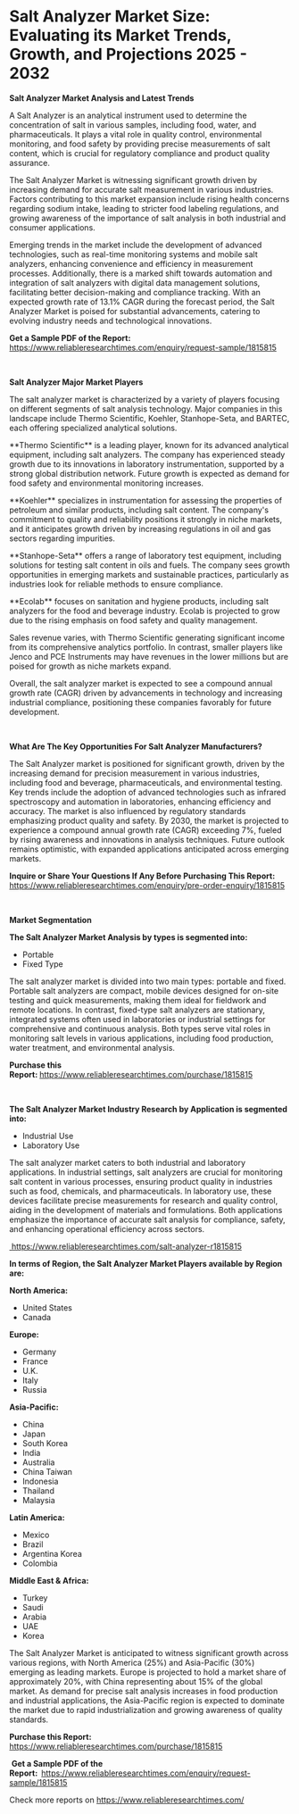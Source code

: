 <p><h1>Salt Analyzer Market Size: Evaluating its Market Trends, Growth, and Projections 2025 - 2032</h1></p><p><strong>Salt Analyzer Market Analysis and Latest Trends</strong></p>
<p><p>A Salt Analyzer is an analytical instrument used to determine the concentration of salt in various samples, including food, water, and pharmaceuticals. It plays a vital role in quality control, environmental monitoring, and food safety by providing precise measurements of salt content, which is crucial for regulatory compliance and product quality assurance.</p><p>The Salt Analyzer Market is witnessing significant growth driven by increasing demand for accurate salt measurement in various industries. Factors contributing to this market expansion include rising health concerns regarding sodium intake, leading to stricter food labeling regulations, and growing awareness of the importance of salt analysis in both industrial and consumer applications. </p><p>Emerging trends in the market include the development of advanced technologies, such as real-time monitoring systems and mobile salt analyzers, enhancing convenience and efficiency in measurement processes. Additionally, there is a marked shift towards automation and integration of salt analyzers with digital data management solutions, facilitating better decision-making and compliance tracking. With an expected growth rate of 13.1% CAGR during the forecast period, the Salt Analyzer Market is poised for substantial advancements, catering to evolving industry needs and technological innovations.</p></p>
<p><strong>Get a Sample PDF of the Report:&nbsp;</strong> <a href="https://www.reliableresearchtimes.com/enquiry/request-sample/1815815?utm_campaign=2334&utm_medium=2&utm_source=Github&utm_content=ia&utm_term=19022025&utm_id=salt-analyzer">https://www.reliableresearchtimes.com/enquiry/request-sample/1815815</a></p>
<p>&nbsp;</p>
<p><strong>Salt Analyzer Major Market Players</strong></p>
<p><p>The salt analyzer market is characterized by a variety of players focusing on different segments of salt analysis technology. Major companies in this landscape include Thermo Scientific, Koehler, Stanhope-Seta, and BARTEC, each offering specialized analytical solutions.</p><p>**Thermo Scientific** is a leading player, known for its advanced analytical equipment, including salt analyzers. The company has experienced steady growth due to its innovations in laboratory instrumentation, supported by a strong global distribution network. Future growth is expected as demand for food safety and environmental monitoring increases.</p><p>**Koehler** specializes in instrumentation for assessing the properties of petroleum and similar products, including salt content. The company's commitment to quality and reliability positions it strongly in niche markets, and it anticipates growth driven by increasing regulations in oil and gas sectors regarding impurities.</p><p>**Stanhope-Seta** offers a range of laboratory test equipment, including solutions for testing salt content in oils and fuels. The company sees growth opportunities in emerging markets and sustainable practices, particularly as industries look for reliable methods to ensure compliance.</p><p>**Ecolab** focuses on sanitation and hygiene products, including salt analyzers for the food and beverage industry. Ecolab is projected to grow due to the rising emphasis on food safety and quality management.</p><p>Sales revenue varies, with Thermo Scientific generating significant income from its comprehensive analytics portfolio. In contrast, smaller players like Jenco and PCE Instruments may have revenues in the lower millions but are poised for growth as niche markets expand.</p><p>Overall, the salt analyzer market is expected to see a compound annual growth rate (CAGR) driven by advancements in technology and increasing industrial compliance, positioning these companies favorably for future development.</p></p>
<p>&nbsp;</p>
<p><strong>What Are The Key Opportunities For Salt Analyzer Manufacturers?</strong></p>
<p><p>The Salt Analyzer market is positioned for significant growth, driven by the increasing demand for precision measurement in various industries, including food and beverage, pharmaceuticals, and environmental testing. Key trends include the adoption of advanced technologies such as infrared spectroscopy and automation in laboratories, enhancing efficiency and accuracy. The market is also influenced by regulatory standards emphasizing product quality and safety. By 2030, the market is projected to experience a compound annual growth rate (CAGR) exceeding 7%, fueled by rising awareness and innovations in analysis techniques. Future outlook remains optimistic, with expanded applications anticipated across emerging markets.</p></p>
<p><strong>Inquire or Share Your Questions If Any Before Purchasing This Report:</strong> <a href="https://www.reliableresearchtimes.com/enquiry/pre-order-enquiry/1815815?utm_campaign=2334&utm_medium=2&utm_source=Github&utm_content=ia&utm_term=19022025&utm_id=salt-analyzer">https://www.reliableresearchtimes.com/enquiry/pre-order-enquiry/1815815</a></p>
<p>&nbsp;</p>
<p><strong>Market Segmentation</strong></p>
<p><strong>The Salt Analyzer Market Analysis by types is segmented into:</strong></p>
<p><ul><li>Portable</li><li>Fixed Type</li></ul></p>
<p><p>The salt analyzer market is divided into two main types: portable and fixed. Portable salt analyzers are compact, mobile devices designed for on-site testing and quick measurements, making them ideal for fieldwork and remote locations. In contrast, fixed-type salt analyzers are stationary, integrated systems often used in laboratories or industrial settings for comprehensive and continuous analysis. Both types serve vital roles in monitoring salt levels in various applications, including food production, water treatment, and environmental analysis.</p></p>
<p><strong>Purchase this Report:&nbsp;</strong><a href="https://www.reliableresearchtimes.com/purchase/1815815?utm_campaign=2334&utm_medium=2&utm_source=Github&utm_content=ia&utm_term=19022025&utm_id=salt-analyzer">https://www.reliableresearchtimes.com/purchase/1815815</a></p>
<p>&nbsp;</p>
<p><strong>The Salt Analyzer Market Industry Research by Application is segmented into:</strong></p>
<p><ul><li>Industrial Use</li><li>Laboratory Use</li></ul></p>
<p><p>The salt analyzer market caters to both industrial and laboratory applications. In industrial settings, salt analyzers are crucial for monitoring salt content in various processes, ensuring product quality in industries such as food, chemicals, and pharmaceuticals. In laboratory use, these devices facilitate precise measurements for research and quality control, aiding in the development of materials and formulations. Both applications emphasize the importance of accurate salt analysis for compliance, safety, and enhancing operational efficiency across sectors.</p></p>
<p><a href="https://www.reliableresearchtimes.com/salt-analyzer-r1815815?utm_campaign=2334&utm_medium=2&utm_source=Github&utm_content=ia&utm_term=19022025&utm_id=salt-analyzer">&nbsp;https://www.reliableresearchtimes.com/salt-analyzer-r1815815</a></p>
<p><strong>In terms of Region, the Salt Analyzer Market Players available by Region are:</strong></p>
<p>
    <p> <strong> North America: </strong>
        <ul>
            <li>United States</li>
            <li>Canada</li>
        </ul>
        </p> 
    <p> <strong> Europe: </strong>
        <ul>
            <li>Germany</li>
            <li>France</li>
            <li>U.K.</li>
            <li>Italy</li>
            <li>Russia</li>
        </ul>
        </p> 
    <p> <strong> Asia-Pacific: </strong>
        <ul>
            <li>China</li>
            <li>Japan</li>
            <li>South Korea</li>
            <li>India</li>
            <li>Australia</li>
            <li>China Taiwan</li>
            <li>Indonesia</li>
            <li>Thailand</li>
            <li>Malaysia</li>
        </ul>
        </p> 
    <p> <strong> Latin America: </strong>
        <ul>
            <li>Mexico</li>
            <li>Brazil</li>
            <li>Argentina Korea</li>
            <li>Colombia</li>
        </ul>
        </p> 
    <p> <strong> Middle East & Africa: </strong>
        <ul>
            <li>Turkey</li>
            <li>Saudi</li>
            <li>Arabia</li>
            <li>UAE</li>
            <li>Korea</li>
        </ul>
    </p>
    </p>
<p><p>The Salt Analyzer Market is anticipated to witness significant growth across various regions, with North America (25%) and Asia-Pacific (30%) emerging as leading markets. Europe is projected to hold a market share of approximately 20%, with China representing about 15% of the global market. As demand for precise salt analysis increases in food production and industrial applications, the Asia-Pacific region is expected to dominate the market due to rapid industrialization and growing awareness of quality standards.</p></p>
<p><strong>Purchase this Report: </strong><a href="https://www.reliableresearchtimes.com/purchase/1815815?utm_campaign=2334&utm_medium=2&utm_source=Github&utm_content=ia&utm_term=19022025&utm_id=salt-analyzer">https://www.reliableresearchtimes.com/purchase/1815815</a></p>
<p>&nbsp;<strong>Get a Sample PDF of the Report:&nbsp;&nbsp;</strong><a href="https://www.reliableresearchtimes.com/enquiry/request-sample/1815815?utm_campaign=2334&utm_medium=2&utm_source=Github&utm_content=ia&utm_term=19022025&utm_id=salt-analyzer">https://www.reliableresearchtimes.com/enquiry/request-sample/1815815</a></p>
<p><strong></strong></p>
<p>Check more reports on <a href="https://www.reliableresearchtimes.com/?utm_campaign=2334&utm_medium=2&utm_source=Github&utm_content=ia&utm_term=19022025&utm_id=salt-analyzer">https://www.reliableresearchtimes.com/</a></p>